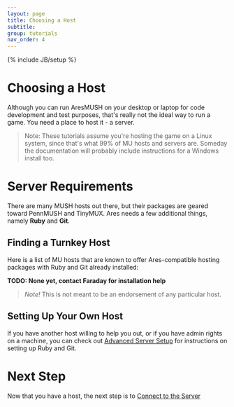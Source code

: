 ```yaml
---
layout: page
title: Choosing a Host
subtitle: 
group: tutorials
nav_order: 4
---
```

{% include JB/setup %}

# Choosing a Host

Although you can run AresMUSH on your desktop or laptop for code development and test purposes, that's really not the ideal way to run a game.  You need a place to host it - a server.  

> Note:  These tutorials assume you're hosting the game on a Linux system, since that's what 99% of MU hosts and servers are.  Someday the documentation will probably include instructions for a Windows install too.

# Server Requirements

There are many MUSH hosts out there, but their packages are geared toward PennMUSH and TinyMUX.  Ares needs a few additional things, namely **Ruby** and **Git**.  

## Finding a Turnkey Host

Here is a list of MU hosts that are known to offer Ares-compatible hosting packages with Ruby and Git already installed:  

**TODO:  None yet, contact Faraday for installation help**

> *Note!* This is not meant to be an endorsement of any particular host.

## Setting Up Your Own Host

If you have another host willing to help you out, or if you have admin rights on a machine, you can check out [Advanced Server Setup]({{site.siteroot}}tutorials/install/server-setup.html) for instructions on setting up Ruby and Git.

# Next Step

Now that you have a host, the next step is to [Connect to the Server]({{site.siteroot}}tutorials/install/server-connect.html)
